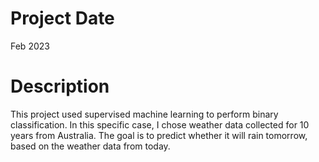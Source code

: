 # Project Date
Feb 2023

# Description
This project used supervised machine learning to perform binary classification. In
this specific case, I chose weather data collected for 10 years from Australia. The goal is to predict
whether it will rain tomorrow, based on the weather data from today.
